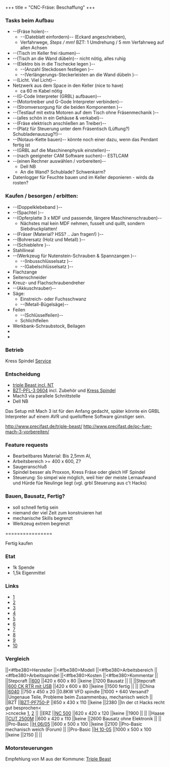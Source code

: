 +++
title = "CNC-Fräse: Beschaffung"
+++

### Tasks beim Aufbau

-   \--(Fräse holen)\--
    -   \--(Dateblatt einfordern)\-- (Eckard angeschrieben),
    -   Verfahrwege, *Steps / mm!* BZT: 1 Umdrehung / 5 mm Verfahrweg
        auf allen Achsen
-   \--(Tisch im Keller frei räumen)\--
-   \--(Tisch an die Wand dübeln)\-- nicht nötig, alles ruhig
-   \--(Elektro bis in die Tischecke legen )\--
    -   \--(Anzahl Steckdosen festlegen )\--
    -   \--(Verlängerungs-Steckerleisten an die Wand dübeln )\--
-   \--(Licht. Viel Licht)\--
-   Netzwerk aus dem Space in den Keller (nice to have)
    -   ca 60 m Kabel nötig
-   \--(G-Code Interpreter (GRBL) aufbauen)\--
-   \--(Motortreiber und G-Gode Interpreter verbinden)\--
-   \--(Stromversorgung für die beiden Komponenten )\--
-   \--(Testlauf mit extra Motoren auf dem Tisch ohne Fräsenmechanik
    )\--
-   \--(alles schön in ein Gehäuse & verkabel)\--
-   \--(Fräse elektrisch anschließen an Treiber)\--
-   \--(Platz für Steuerung unter dem Fräsentisch (Lüftung?)
    Schubladenauszug?!)\--
-   \--(Notaus-Kette bauen)\-- könnte noch einer dazu, wenn das Pendant
    fertig ist
-   \--(GRBL auf die Maschinenphysik einstellen)\--
-   \--(nach geeigneter CAM Software suchen)\-- ESTLCAM
-   \--(einen Rechner auswählen / vorbereiten)\--
    -   Dell NB
    -   An die Wand? Schublade? Schwenkarm?
-   Datenlogger für Feuchte bauen und im Keller deponieren - wirds da
    rosten?

### Kaufen / besorgen / erbitten:

-   \--(Doppelklebeband )\--
-   \--(Spachtel )\--
-   \--(Opferplatte 3 x MDF und passende, längere Maschinenschrauben)\--
    -   Nächstes mal kein MDF nehmen, fusselt und quillt, sondern
        Siebdruckplatten!
-   \--(Fräser (Material? HSS? .. Jan fragen!) )\--
-   \--(Bohrersatz (Holz und Metall) )\--
-   \--(Schieblehre )\--
-   Stahllineal
-   \--(Werkzeug für Nutenstein-Schrauben & Spannzangen )\--
    -   \--(Inbusschlüsselsatz )\--
    -   \--(Gabelschlüsselsatz )\--
-   Flachzange
-   Seitenschneider
-   Kreuz- und Flachschraubendreher
-   \--(Akkuschrauber)\--
-   Säge:
    -   Einstreich- oder Fuchsschwanz
    -   \--(Metall-Bügelsäge)\--
-   Feilen
    -   \--(Schlüsselfeilen)\--
    -   Schlichtfeilen
-   Werkbank-Schraubstock, Beilagen
-   
-   

### Betrieb

Kress Spindel
[Service](http://www.kress-elektrik.com/Kundendienst-Kundencenter.267.0.html)

### Entscheidung

-   [triple Beast incl.
    NT](http://www.sorotec.de/shop/CNC-Steuerungstechnik/DriveSets/DriveSet-Triple-BEAST.html)
-   [BZT-PFL-3
    0604](http://www.bzt-cnc.de/de/shop/cnc-fraesmaschinen/82-baureihe-pfl-3/724-pfl-3-0604)
    incl. Zubehör und [Kress
    Spindel](http://www.bzt-cnc.de/de/shop/hf-spindeln/85-kress/507-fraes-spindel-kress-1050-w-oder-5000-25000-rpm)
-   Mach3 via parallele Schnittstelle
-   Dell NB

Das Setup mit Mach 3 ist für den Anfang gedacht, später könnte ein GRBL
Interpreter auf einem AVR und quelloffene Software günstiger sein.

<http://www.precifast.de/triple-beast/>
<http://www.precifast.de/pc-fuer-mach-3-vorbereiten/>

### Feature requests

-   Bearbeitbares Material: Bis 2,5mm Al,
-   Arbeitsbereich >= 400 x 600, Z?
-   Saugeranschluß
-   Spindel besser als Proxxon, Kress Fräse oder gleich HF Spindel
-   Steuerung: So simpel wie möglich, weil hier der meiste Lernaufwand
    und Hürde füe Neulinge liegt (vgl. grbl Steuerung aus c\'t Hacks)

### Bauen, Bausatz, Fertig?

-   soll schnell fertig sein
-   niemand der viel Zeit zum konstruieren hat
-   mechanische Skills begrenzt
-   Werkzeug extrem begrenzt

================

Fertig kaufen

### Etat

-   1k Spende
-   1,5k Eigenmittel

### Links

-   [1](https://www.stepcraft-systems.com/)
-   [2](http://www.ebay.de/itm/NEU-3-ACHSEN-6040-CNC-ROUTER-GRAVIERGERAT-BOHREN-FRASEN-GRAVURMASCHINE-b8-/290771237919)
-   [3](http://www.sorotec.de/shop/index.php)
-   [4](http://www.cnc-kompakt.de/index.php)
-   [5](http://www.erz-fraesmaschinen.de/)
-   [6](http://www.team-haase.de/)
-   [7](http://cnc-modellbau.net/html/cnc-maschinen.html)
-   [8](http://www.openbuilds.com/builds/openbuilds-ox-cnc-machine.341/)
-   [9](http://www.openbuilds.com/builds/routy-cnc-router-v-slot-belt-pinion.101/)
-   [10](http://myhobby-cnc.de/?Projekte:WoodPecker_ALU)

### Vergleich

\|\|\<#fbe380>Hersteller \|\|\<#fbe380>Modell
\|\|\<#fbe380>Arbeitsbereich \|\|\<#fbe380>Arbeitsspindel
\|\|\<#fbe380>Kosten \|\|\<#fbe380>Kommentar \|\| \|\|Stepcraft
\|\|[600](https://www.stepcraft-systems.com/cnc-3d-systeme/stepcraft-600)
\|\|420 x 600 x 80 \|\|keine \|\|1200 Bausatz \|\| \|\| \|\|Stepcraft
\|\|[600 CK RTR mit
USB](https://www.stepcraft-systems.com/cnc-3d-systeme/stepcraft-600)
\|\|420 x 600 x 80 \|\|keine \|\|1500 fertig \|\| \|\| \|\|China
\|\|[6040](http://www.ebay.de/itm/NEU-3-ACHSEN-6040-CNC-ROUTER-GRAVIERGERAT-BOHREN-FRASEN-GRAVURMASCHINE-b8-/290771237919)
\|\|750 x 450 x 20 \|\|0.8KW VFD spindle \|\|1000 + 640 Versand?
\|\|Ungenaue Teile, Probleme beim Zusammenbau, mechanisch weich \|\|
\|\|BZT
\|\|[BZT-PF750-P](http://www.sorotec.de/shop/product_info.php/info/p2759_bzt-pf750-p---kugelumlaufspindeln.html)
\|\|650 x 430 x 110 \|\|keine \|\|2380 \|\|In der ct Hacks recht gut
besprochen\<\
\>cncecke
[1](http://www.cncecke.de/forum/showpost.php?p=606959&postcount=25),
[2](http://www.cncecke.de/forum/showpost.php?p=377197&postcount=5)
\|\| \|\|ERZ \|\|[NC
500](http://www.erz-fraesmaschinen.de/html/erz-nc_500.html)
\|\|620 x 420 x 120 \|\|keine \|\|1900 \|\| \|\| \|\|Haase \|\|[CUT
2500M](http://www.team-haase.de/maschinen/cut2500) \|\|600 x
420 x 110 \|\|keine \|\|2600 Bausatz ohne Elektronik \|\| \|\|
\|\|Pro-Basic \|\|[H
06/05](http://www.cnc-modellbau.net/shop/product_info.php?pName=portal-fräse-probasic-h-0605-fertig-aufgebaut&cName=cncmaschinen-probasic-0605)
\|\|600 x 500 x 100 \|\|keine \|\|2100 \|\|Pro-Basic mechanisch weich
(Forum) \|\| \|\|Pro-Basic \|\|[H
10-05](http://www.cnc-modellbau.net/shop/product_info.php?pName=probasich-1005-montiert&cName=cncmaschinen-probasic-1005)
\|\|1000 x 500 x 100 \|\|keine \|\|2150 \|\| \|\|

### Motorsteuerungen

Empfehlung von M aus der Kommune: [Triple
Beast](http://benezan-electronics.de/shop/product_info.php?cPath=8&products_id=61)
